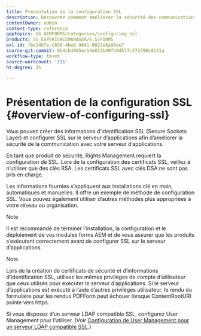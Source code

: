 ```yaml
---
title: Présentation de la configuration SSL
description: Découvrez comment améliorer la sécurité des communications en configurant SSL.
contentOwner: admin
content-type: reference
geptopics: SG_AEMFORMS/categories/configuring_ssl
products: SG_EXPERIENCEMANAGER/6.5/FORMS
exl-id: fbe1487e-c830-4be8-9841-6022e6a98ae7
source-git-commit: 8b4cb4065ec14e813b49fb0d577c372790c9b21a
workflow-type: tm+mt
source-wordcount: '211'
ht-degree: 3%

---
```


# Présentation de la configuration SSL {#overview-of-configuring-ssl}

Vous pouvez créer des informations d’identification SSL (Secure Sockets Layer) et configurer SSL sur le serveur d’applications afin d’améliorer la sécurité de la communication avec votre serveur d’applications.

En tant que produit de sécurité, Rights Management requiert la configuration de SSL. Lors de la configuration des certificats SSL, veillez à n’utiliser que des clés RSA. Les certificats SSL avec clés DSA ne sont pas pris en charge.

Les informations fournies s’appliquent aux installations clé en main, automatiques et manuelles. Il offre un exemple de méthode de configuration SSL. Vous pouvez également utiliser d’autres méthodes plus appropriées à votre réseau ou organisation.

>[!NOTE]
>
>Il est recommandé de terminer l’installation, la configuration et le déploiement de vos modules forms AEM et de vous assurer que les produits s’exécutent correctement avant de configurer SSL sur le serveur d’applications.

>[!NOTE]
>
>Lors de la création de certificats de sécurité et d’informations d’identification SSL, utilisez les mêmes privilèges de compte d’utilisateur que ceux utilisés pour exécuter le serveur d’applications. Si le serveur d’applications est exécuté à l’aide d’autres privilèges utilisateur, le rendu du formulaire pour les rendus PDFForm peut échouer lorsque ContentRootURI pointe vers https.

Si vous disposez d’un serveur LDAP compatible SSL, configurez User Management pour l’utiliser. (Voir [Configuration de User Management pour un serveur LDAP compatible SSL](/help/forms/using/admin-help/configure-user-management-ssl-enabled.md#configure-user-management-for-an-ssl-enabled-ldap-server).)
